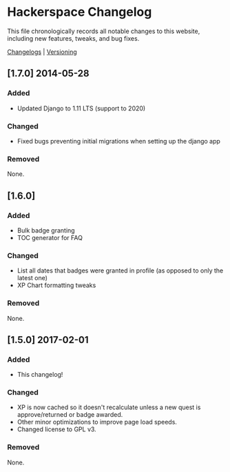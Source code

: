 # Hackerspace Changelog
This file chronologically records all notable changes to this website, including new features, tweaks, and bug fixes.

[Changelogs](http://keepachangelog.com/en/0.3.0/) | [Versioning](http://semver.org/)
## [1.7.0] 2014-05-28
### Added
* Updated Django to 1.11 LTS (support to 2020)
### Changed
* Fixed bugs preventing initial migrations when setting up the django app
### Removed
None.

## [1.6.0]
### Added
* Bulk badge granting
* TOC generator for FAQ
### Changed
* List all dates that badges were granted in profile (as opposed to only the latest one)
* XP Chart formatting tweaks
### Removed
None.

## [1.5.0] 2017-02-01
### Added
* This changelog!
### Changed
* XP is now cached so it doesn't recalculate unless a new quest is approve/returned or badge awarded.
* Other minor optimizations to improve page load speeds.
* Changed license to GPL v3.
### Removed
None.
